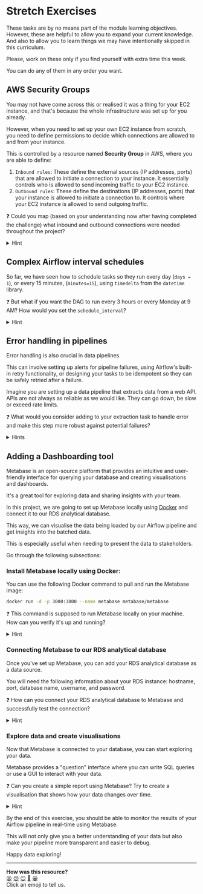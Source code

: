 # Stretch Exercises

These tasks are by no means part of the module learning objectives. However,
these are helpful to allow you to expand your current knowledge. And also to
allow you to learn things we may have intentionally skipped in this curriculum.

Please, work on these only if you find yourself with extra time this week.

You can do any of them in any order you want.

## AWS Security Groups

You may not have come across this or realised it was a thing for your EC2
instance, and that's because the whole infrastructure was set up for you
already.

However, when you need to set up your own EC2 instance from scratch, you need to
define permissions to decide which connections are allowed to and from your
instance.

This is controlled by a resource named **Security Group** in AWS, where you are
able to define:
1. `Inbound rules`: These define the external sources (IP addresses, ports) that
   are allowed to initiate a connection to your instance. It essentially
   controls who is allowed to send incoming traffic to your EC2 instance.
2. `Outbound rules`: These define the destinations (IP addresses, ports) that
   your instance is allowed to initiate a connection to. It controls where your
   EC2 instance is allowed to send outgoing traffic.

:question: Could you map (based on your understanding now after having completed
the challenge) what inbound and outbound connections were needed throughout the
project?

<details>
  <summary>Hint</summary>

  It would help you to go back to the beginning of the project and trace all the
  actions you performed to get Airflow connected to both RDS instances.
</details>

<!-- OMITTED -->


## Complex Airflow interval schedules

So far, we have seen how to schedule tasks so they run every day (`days = 1`),
or every 15 minutes, (`minutes=15`), using `timedelta` from the `datetime`
library.

:question: But what if you want the DAG to run every 3 hours or every Monday at
9 AM? How would you set the `schedule_interval`?

<details> 
   <summary>Hint</summary>

   For complex schedules, Airflow supports cron-like expressions. 

   Scheduling a task to run every 3 hours could look something like this:
   schedule_interval='0 */3 * * *'
</details>


<!-- OMITTED -->


## Error handling in pipelines

Error handling is also crucial in data pipelines.

This can involve setting up alerts for pipeline failures, using Airflow's
built-in retry functionality, or designing your tasks to be idempotent so they
can be safely retried after a failure.

Imagine you are setting up a data pipeline that extracts data from a web API.
APIs are not always as reliable as we would like. They can go down, be slow or
exceed rate limits.

:question: What would you consider adding to your extraction task to handle
error and make this step more robust against potential failures?

<details>
  <summary>Hints</summary>

  For example, you could retry failing tasks if failure is related to temporary
  network issues. How would you do that in Airflow?
</details>

<!-- OMITTED -->

## Adding a Dashboarding tool

Metabase is an open-source platform that provides an intuitive and user-friendly
interface for querying your database and creating visualisations and dashboards.

It's a great tool for exploring data and sharing insights with your team.

In this project, we are going to set up Metabase locally using
[Docker](../pills/docker.md) and connect it to our RDS analytical database.

This way, we can visualise the data being loaded by our Airflow pipeline and get
insights into the batched data.

This is especially useful when needing to present the data to stakeholders.

Go through the following subsections:


### Install Metabase locally using Docker:

<!-- OMITTED -->

You can use the following Docker command to pull and run the Metabase image:

```bash
docker run -d -p 3000:3000 --name metabase metabase/metabase
```

:question: This command is supposed to run Metabase locally on your machine. How
can you verify it's up and running?

<details>
  <summary>Hint</summary>

   The key to know where you should check to see if Metabase is running is
   understanding this bit: `-p 3000:3000`. Research the Docker documentation as an
   extra task to find out more about the `p` flag.

   If you encounter any issues, check the Docker logs for the Metabase container
   using docker logs metabase. 
</details>

<!-- OMITTED -->

### Connecting Metabase to our RDS analytical database

Once you've set up Metabase, you can add your RDS analytical database as a data source.

You will need the following information about your RDS instance: hostname, port,
database name, username, and password.

:question: How can you connect your RDS analytical database to Metabase and
successfully test the connection?

<details>
   <summary>Hint</summary>

   In Metabase, go to "Admin" -> "Databases" -> "Add database". Select the type
   of your RDS database (e.g., PostgreSQL), and enter the required information.
</details>

<!-- OMITTED -->

### Explore data and create visualisations

Now that Metabase is connected to your database, you can start exploring your
data.

Metabase provides a "question" interface where you can write SQL queries or use
a GUI to interact with your data.

:question: Can you create a simple report using Metabase? Try to create a
visualisation that shows how your data changes over time.

<details>
   <summary>Hint</summary>

   In Metabase, go to "Ask a question" -> "Native query". Here you can write your
   SQL query and then choose how to visualise the results.
</details>

<!-- OMITTED -->

By the end of this exercise, you should be able to monitor the results of your
Airflow pipeline in real-time using Metabase.

This will not only give you a better understanding of your data but also make
your pipeline more transparent and easier to debug.

Happy data exploring!


<!-- BEGIN GENERATED SECTION DO NOT EDIT -->

---

**How was this resource?**  
[😫](https://airtable.com/shrUJ3t7KLMqVRFKR?prefill_Repository=makersacademy%2Fbatch-processing&prefill_File=data_pipelines_with_airflow%2F04_stretch_tasks.md&prefill_Sentiment=😫) [😕](https://airtable.com/shrUJ3t7KLMqVRFKR?prefill_Repository=makersacademy%2Fbatch-processing&prefill_File=data_pipelines_with_airflow%2F04_stretch_tasks.md&prefill_Sentiment=😕) [😐](https://airtable.com/shrUJ3t7KLMqVRFKR?prefill_Repository=makersacademy%2Fbatch-processing&prefill_File=data_pipelines_with_airflow%2F04_stretch_tasks.md&prefill_Sentiment=😐) [🙂](https://airtable.com/shrUJ3t7KLMqVRFKR?prefill_Repository=makersacademy%2Fbatch-processing&prefill_File=data_pipelines_with_airflow%2F04_stretch_tasks.md&prefill_Sentiment=🙂) [😀](https://airtable.com/shrUJ3t7KLMqVRFKR?prefill_Repository=makersacademy%2Fbatch-processing&prefill_File=data_pipelines_with_airflow%2F04_stretch_tasks.md&prefill_Sentiment=😀)  
Click an emoji to tell us.

<!-- END GENERATED SECTION DO NOT EDIT -->
